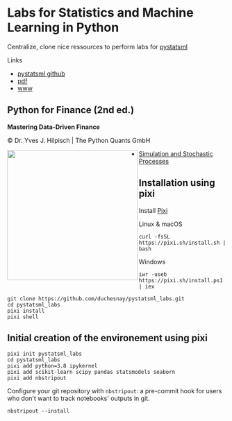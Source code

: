 Labs for Statistics and Machine Learning in Python
=================================================

Centralize, clone nice ressources to perform labs for [pystatsml](https://github.com/duchesnay/pystatsml)
 
Links

- [pystatsml github](https://github.com/duchesnay/pystatsml)
- [pdf](https://raw.github.com/duchesnay/data/master/pdf/StatisticsMachineLearningPython.pdf)
- [www](https://duchesnay.github.io/pystatsml)




Python for Finance (2nd ed.)
----------------------------

**Mastering Data-Driven Finance**

&copy; Dr. Yves J. Hilpisch | The Python Quants GmbH

<img src="http://hilpisch.com/images/py4fi_2nd_shadow.png" width="300px" align="left">

- [Simulation and Stochastic Processes](py4fi_book/code/12_stochastics.ipynb)




Installation using pixi
-----------------------

Install [Pixi](https://pixi.sh/latest/)

Linux & macOS

```
curl -fsSL https://pixi.sh/install.sh | bash
```

Windows

```
iwr -useb https://pixi.sh/install.ps1 | iex
```

```
git clone https://github.com/duchesnay/pystatsml_labs.git
cd pystatsml_labs
pixi install
pixi shell
```

Initial creation of the environement using pixi
-----------------------------------------------

```
pixi init pystatsml_labs
cd pystatsml_labs
pixi add python=3.8 ipykernel
pixi add scikit-learn scipy pandas statsmodels seaborn
pixi add nbstripout
```

Configure your git repository with `nbstripout`: a pre-commit hook for users who don't want to track notebooks' outputs in git.

```
nbstripout --install
```

